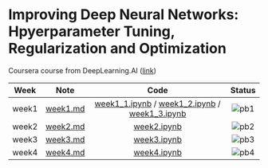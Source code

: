 # Improving Deep Neural Networks: Hpyerparameter Tuning, Regularization and Optimization
Coursera course from DeepLearning.AI ([link](https://www.coursera.org/learn/deep-neural-network?specialization=deep-learning))

<div align="center">

| **Week** |                                              **Note**                                             |                                                 **Code**                                                |              **Status**              |
|:--------:|:-------------------------------------------------------------------------------------------------:|:-------------------------------------------------------------------------------------------------------:|:------------------------------------:|
|   week1  | [week1.md](https://github.com/yixiaowang2001/Deep-Learning_Notes/blob/main/Course2/note/week1.md) | [week1_1.ipynb](https://github.com/yixiaowang2001/Deep-Learning_Notes/blob/main/Course2/code/week1_1.ipynb) / [week1_2.ipynb](https://github.com/yixiaowang2001/Deep-Learning_Notes/blob/main/Course2/code/week1_1.ipynb) / [week1_3.ipynb](https://github.com/yixiaowang2001/Deep-Learning_Notes/blob/main/Course2/code/week1_1.ipynb)|  ![pb1](https://progress-bar.dev/90) |
|   week2  | [week2.md](https://github.com/yixiaowang2001/Deep-Learning_Notes/blob/main/Course2/note/week2.md) | [week2.ipynb](https://github.com/yixiaowang2001/Deep-Learning_Notes/blob/main/Course2/code/week2.ipynb) |  ![pb2](https://progress-bar.dev/0) |
|   week3  | [week3.md](https://github.com/yixiaowang2001/Deep-Learning_Notes/blob/main/Course2/note/week3.md) | [week3.ipynb](https://github.com/yixiaowang2001/Deep-Learning_Notes/blob/main/Course2/code/week3.ipynb) |  ![pb3](https://progress-bar.dev/0)  |
|   week4  | [week4.md](https://github.com/yixiaowang2001/Deep-Learning_Notes/blob/main/Course2/note/week4.md) | [week4.ipynb](https://github.com/yixiaowang2001/Deep-Learning_Notes/blob/main/Course2/code/week4.ipynb) |  ![pb4](https://progress-bar.dev/0)  |

</div>